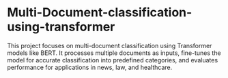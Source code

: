 # Multi-Document-classification-using-transformer
This project focuses on multi-document classification using Transformer models like BERT. It processes multiple documents as inputs, fine-tunes the model for accurate classification into predefined categories, and evaluates performance for applications in news, law, and healthcare.
